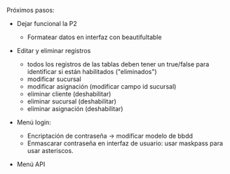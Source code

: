 Próximos pasos:

- Dejar funcional la P2
	- Formatear datos en interfaz con beautifultable

- Editar y eliminar registros
	- todos los registros de las tablas deben tener un true/false para identificar si están habilitados ("eliminados")
	- modificar sucursal
	- modificar asignación (modificar campo id sucursal)
	- eliminar cliente (deshabilitar)
	- eliminar sucursal (deshabilitar)
	- eliminar asignación (deshabilitar)

- Menú login: 
	- Encriptación de contraseña -> modificar modelo de bbdd
	- Enmascarar contraseña en interfaz de usuario: usar maskpass para usar asteriscos.

- Menú API
